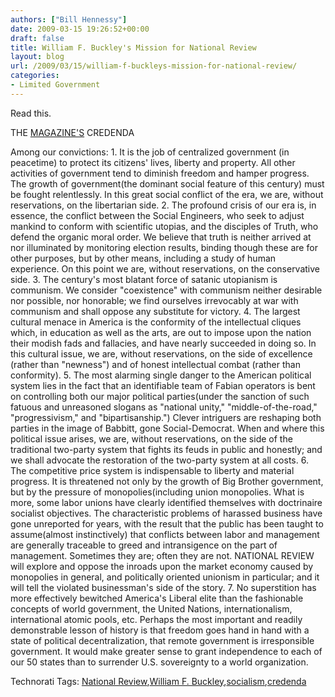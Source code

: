 ```yaml
---
authors: ["Bill Hennessy"]
date: 2009-03-15 19:26:52+00:00
draft: false
title: William F. Buckley's Mission for National Review
layout: blog
url: /2009/03/15/william-f-buckleys-mission-for-national-review/
categories:
- Limited Government
---
```


Read this.

THE [MAGAZINE'S](https://www.nationalreview.com) CREDENDA 

Among our convictions:    1. It is the job of centralized government (in peacetime) to protect its citizens' lives, liberty and property. All other activities of government tend to diminish freedom and hamper progress. The growth of government(the dominant social feature of this century) must be fought relentlessly. In this great social conflict of the era, we are, without reservations, on the libertarian side.   2. The profound crisis of our era is, in essence, the conflict between the Social Engineers, who seek to adjust mankind to conform with scientific utopias, and the disciples of Truth, who defend the organic moral order. We believe that truth is neither arrived at nor illuminated by monitoring election results, binding though these are for other purposes, but by other means, including a study of human experience. On this point we are, without reservations, on the conservative side.   3. The century's most blatant force of satanic utopianism is communism. We consider "coexistence" with communism neither desirable nor possible, nor honorable; we find ourselves irrevocably at war with communism and shall oppose any substitute for victory.   4. The largest cultural menace in America is the conformity of the intellectual cliques which, in education as well as the arts, are out to impose upon the nation their modish fads and fallacies, and have nearly succeeded in doing so. In this cultural issue, we are, without reservations, on the side of excellence (rather than "newness") and of honest intellectual combat (rather than conformity).   5. The most alarming single danger to the American political system lies in the fact that an identifiable team of Fabian operators is bent on controlling both our major political parties(under the sanction of such fatuous and unreasoned slogans as "national unity," "middle-of-the-road," "progressivism," and "bipartisanship.") Clever intriguers are reshaping both parties in the image of Babbitt, gone Social-Democrat. When and where this political issue arises, we are, without reservations, on the side of the traditional two-party system that fights its feuds in public and honestly; and we shall advocate the restoration of the two-party system at all costs.   6. The competitive price system is indispensable to liberty and material progress. It is threatened not only by the growth of Big Brother government, but by the pressure of monopolies(including union monopolies. What is more, some labor unions have clearly identified themselves with doctrinaire socialist objectives. The characteristic problems of harassed business have gone unreported for years, with the result that the public has been taught to assume(almost instinctively) that conflicts between labor and management are generally traceable to greed and intransigence on the part of management. Sometimes they are; often they are not. NATIONAL REVIEW will explore and oppose the inroads upon the market economy caused by monopolies in general, and politically oriented unionism in particular; and it will tell the violated businessman's side of the story.   7. No superstition has more effectively bewitched America's Liberal elite than the fashionable concepts of world government, the United Nations, internationalism, international atomic pools, etc. Perhaps the most important and readily demonstrable lesson of history is that freedom goes hand in hand with a state of political decentralization, that remote government is irresponsible government. It would make greater sense to grant independence to each of our 50 states than to surrender U.S. sovereignty to a world organization.

Technorati Tags: [National Review](https://technorati.com/tags/National%20Review),[William F. Buckley](https://technorati.com/tags/William%20F.%20Buckley),[socialism](https://technorati.com/tags/socialism),[credenda](https://technorati.com/tags/credenda)
